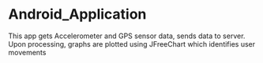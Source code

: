 Android_Application
===================

This app gets Accelerometer and GPS sensor data, sends data to server. 
Upon processing, graphs are plotted using JFreeChart which identifies user movements
